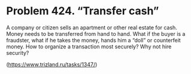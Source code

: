 # Problem 424. “Transfer cash”

A company or citizen sells an apartment or other real estate for cash. Money needs to be transferred from hand to hand. What if the buyer is a fraudster, what if he takes the money, hands him a “doll” or counterfeit money. How to organize a transaction most securely? Why not hire security?

(https://www.trizland.ru/tasks/1347/)